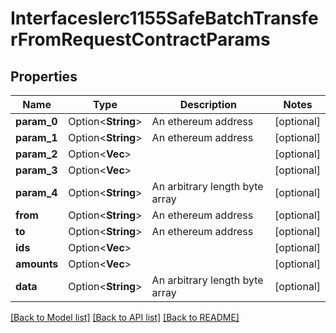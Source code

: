 # InterfacesIerc1155SafeBatchTransferFromRequestContractParams

## Properties

Name | Type | Description | Notes
------------ | ------------- | ------------- | -------------
**param_0** | Option<**String**> | An ethereum address | [optional]
**param_1** | Option<**String**> | An ethereum address | [optional]
**param_2** | Option<**Vec<String>**> |  | [optional]
**param_3** | Option<**Vec<String>**> |  | [optional]
**param_4** | Option<**String**> | An arbitrary length byte array | [optional]
**from** | Option<**String**> | An ethereum address | [optional]
**to** | Option<**String**> | An ethereum address | [optional]
**ids** | Option<**Vec<String>**> |  | [optional]
**amounts** | Option<**Vec<String>**> |  | [optional]
**data** | Option<**String**> | An arbitrary length byte array | [optional]

[[Back to Model list]](../README.md#documentation-for-models) [[Back to API list]](../README.md#documentation-for-api-endpoints) [[Back to README]](../README.md)


